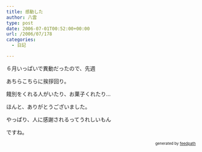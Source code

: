 ```yaml
---
title: 感動した
author: 八雲
type: post
date: 2006-07-01T00:52:00+00:00
url: /2006/07/178
categories:
  - 日記

---
```

６月いっぱいで異動だったので、先週
  
あちらこちらに挨拶回り。

餞別をくれる人がいたり、お菓子くれたり…
  
ほんと、ありがとうございました。
  
やっぱり、人に感謝されるってうれしいもん
  
ですね。<!--
feedpath info start
-->

<div style="text-align: right; font-size: 10px;">
  &nbsp;&nbsp;<span>generated by <a href="http://feedpath.jp">feedpath</a></span>
</div>

<!--
feedpath info end
-->